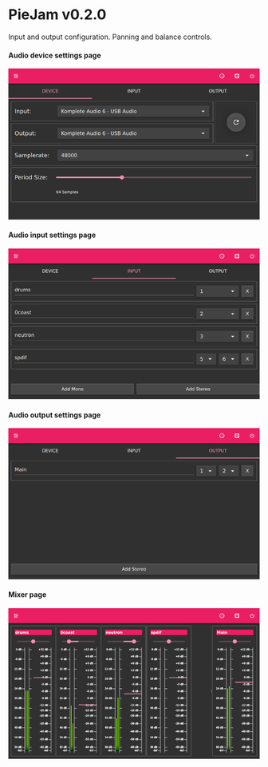 # PieJam v0.2.0

Input and output configuration. Panning and balance controls.

#### Audio device settings page
![Audio settings](images/audio_device_settings_v0_2_0.png "Audio device settings")

#### Audio input settings page
![Audio settings](images/audio_input_settings_v0_2_0.png "Audio input settings")

#### Audio output settings page
![Audio settings](images/audio_output_settings_v0_2_0.png "Audio output settings")

#### Mixer page
![Mixer](images/mixer_v0_2_0.png "Mixer")